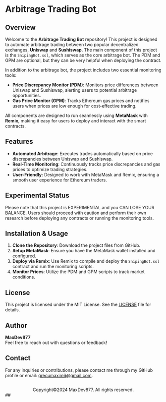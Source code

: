 # Arbitrage Trading Bot

## Overview

Welcome to the **Arbitrage Trading Bot** repository! This project is designed to automate arbitrage trading between two popular decentralized exchanges, **Uniswap** and **Sushiswap**. 
The main component of this project is the `SnipingBot.sol`, which serves as the core arbitrage bot. The PDM and GPM are optional, but they can be very helpful when deploying the contract.

In addition to the arbitrage bot, the project includes two essential monitoring tools:
- **Price Discrepancy Monitor (PDM)**: Monitors price differences between Uniswap and Sushiswap, alerting users to potential arbitrage opportunities.
- **Gas Price Monitor (GPM)**: Tracks Ethereum gas prices and notifies users when prices are low enough for cost-effective trading.

All components are designed to run seamlessly using **MetaMask** with **Remix**, making it easy for users to deploy and interact with the smart contracts.

## Features

- **Automated Arbitrage**: Executes trades automatically based on price discrepancies between Uniswap and Sushiswap.
- **Real-Time Monitoring**: Continuously tracks price discrepancies and gas prices to optimize trading strategies.
- **User-Friendly**: Designed to work with MetaMask and Remix, ensuring a smooth user experience for Ethereum traders.

## Experimental Status

Please note that this project is EXPERIMENTAL and you CAN LOSE YOUR BALANCE. Users should proceed with caution and perform their own research before deploying any contracts or running the monitoring tools.

## Installation & Usage

1. **Clone the Repository**: Download the project files from GitHub.
2. **Setup MetaMask**: Ensure you have the MetaMask wallet installed and configured.
3. **Deploy via Remix**: Use Remix to compile and deploy the `SnipingBot.sol` contract and run the monitoring scripts.
4. **Monitor Prices**: Utilize the PDM and GPM scripts to track market conditions.

## License

This project is licensed under the MIT License. See the [LICENSE](LICENSE) file for details.

## Author

**MaxDev877**  
Feel free to reach out with questions or feedback!

## Contact

For any inquiries or contributions, please contact me through my GitHub profile or email: grecumaxim6@gmail.com.
##
<div align="center">
  Copyright©2024 MaxDev877. All rights reserved.
</div>
##
